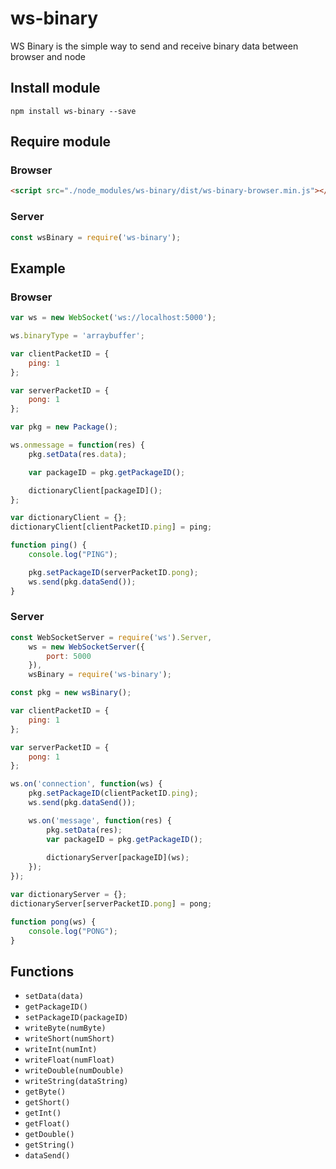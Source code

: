# ws-binary
WS Binary is the simple way to send and receive binary data between browser and node

## Install module
```
npm install ws-binary --save
```

## Require module

### Browser
```html
<script src="./node_modules/ws-binary/dist/ws-binary-browser.min.js"></script>
```
### Server
```js
const wsBinary = require('ws-binary');
```

## Example

### Browser
```js
var ws = new WebSocket('ws://localhost:5000');

ws.binaryType = 'arraybuffer';

var clientPacketID = {
    ping: 1
};

var serverPacketID = {
    pong: 1
};

var pkg = new Package();

ws.onmessage = function(res) {
    pkg.setData(res.data);

    var packageID = pkg.getPackageID();

    dictionaryClient[packageID]();
};

var dictionaryClient = {};
dictionaryClient[clientPacketID.ping] = ping;

function ping() {
    console.log("PING");

    pkg.setPackageID(serverPacketID.pong);
    ws.send(pkg.dataSend());
}
```

### Server
```js
const WebSocketServer = require('ws').Server,
    ws = new WebSocketServer({
        port: 5000
    }),
    wsBinary = require('ws-binary');

const pkg = new wsBinary();

var clientPacketID = {
    ping: 1
};

var serverPacketID = {
    pong: 1
};

ws.on('connection', function(ws) {
    pkg.setPackageID(clientPacketID.ping);
    ws.send(pkg.dataSend());

    ws.on('message', function(res) {
        pkg.setData(res);
        var packageID = pkg.getPackageID();
        
        dictionaryServer[packageID](ws);
    });
});

var dictionaryServer = {};
dictionaryServer[serverPacketID.pong] = pong;

function pong(ws) {
    console.log("PONG");
}
```

## Functions
* `setData(data)`
* `getPackageID()`
* `setPackageID(packageID)`
* `writeByte(numByte)`
* `writeShort(numShort)`
* `writeInt(numInt)`
* `writeFloat(numFloat)`
* `writeDouble(numDouble)`
* `writeString(dataString)`
* `getByte()`
* `getShort()`
* `getInt()`
* `getFloat()`
* `getDouble()`
* `getString()`
* `dataSend()`